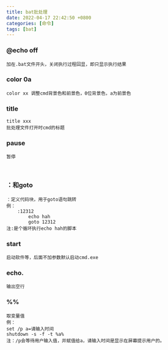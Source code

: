 ```yaml
---
title: bat批处理
date: 2022-04-17 22:42:50 +0800
categories: [命令]
tags: [bat]
---
```

### @echo off
    加在.bat文件开头，关闭执行过程回显，即只显示执行结果
### color 0a
    color xx 调整cmd背景色和前景色，0位背景色，a为前景色
### title
    title xxx
    批处理文件打开时cmd的标题
### pause
    暂停


​    
### ：和goto
    ：定义代码块，用于goto语句跳转
    例：
        :12312
            echo hah
            goto 12312
    注:是个循环执行echo hah的脚本

### start

    启动软件等，后面不加参数默认启动cmd.exe

### echo.

    输出空行

### %%

    取变量值
    例：
    set /p a=请输入时间
    shutdown -s -f -t %a%
    注：/p会等待用户输入值，并赋值给a，请输入时间是显示在屏幕提示用户的。